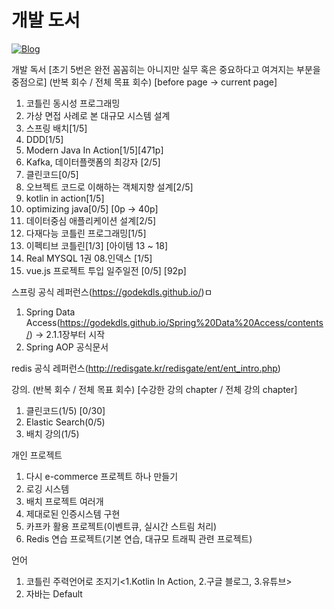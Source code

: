 
# 개발 도서
[![Blog](https://img.shields.io/badge/Blog-https://yoggaebi.tistory.com/-green.svg)](https://yoggaebi.tistory.com/)


개발 독서 [초기 5번은 완전 꼼꼼히는 아니지만 실무 혹은 중요하다고 여겨지는 부분을 중점으로] (반복 회수 / 전체 목표 회수) [before page -> current page]
1. 코틀린 동시성 프로그래밍
2. 가상 면접 사례로 본 대규모 시스템 설계
3. 스프링 배치[1/5]
4. DDD[1/5] 
5. Modern Java In Action[1/5][471p]
6. Kafka, 데이터플랫폼의 최강자 [2/5]
7. 클린코드[0/5]
8. 오브젝트 코드로 이해하는 객체지향 설계[2/5] 
9. kotlin in action[1/5] 
10. optimizing java[0/5] [0p -> 40p]
11. 데이터중심 애플리케이션 설계[2/5]
12. 다재다능 코틀린 프로그래밍[1/5] 
13. 이펙티브 코틀린[1/3] [아이템 13 ~ 18] 
14. Real MYSQL 1권 08.인덱스 [1/5]
15. vue.js 프로젝트 투입 일주일전 [0/5] [92p]

스프링 공식 레퍼런스(https://godekdls.github.io/)ㅁ
1. Spring Data Access(https://godekdls.github.io/Spring%20Data%20Access/contents/) -> 2.1.1장부터 시작
2. Spring AOP 공식문서

redis 공식 레퍼런스(http://redisgate.kr/redisgate/ent/ent_intro.php)

강의. (반복 회수 / 전체 목표 회수) [수강한 강의 chapter / 전체 강의 chapter]
1. 클린코드(1/5) [0/30]
2. Elastic Search(0/5)
3. 배치 강의(1/5)

개인 프로젝트
1. 다시 e-commerce 프로젝트 하나 만들기
2. 로깅 시스템 <TODO>
3. 배치 프로젝트 여러개 <TODO>
4. 제대로된 인증시스템 구현 <TODO>
5. 카프카 활용 프로젝트(이벤트큐, 실시간 스트림 처리)
6. Redis 연습 프로젝트(기본 연습, 대규모 트래픽 관련 프로젝트)
  
언어
1. 코틀린 주력언어로 조지기<1.Kotlin In Action, 2.구글 블로그, 3.유튜브>
2. 자바는 Default
   

